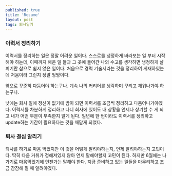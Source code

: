 ```yaml
---
published: true
title: 'Resume'
layout: post
tags: 퇴사일기
---
```

### 이력서 정리하기

이력서를 정리하는 일은 정말 어려운 일이다.
스스로를 냉정하게 바라보는 일 부터 시작해야 하는데, 이때까지 해온 일 들과 그 곳에 들어간 나의 수고를 생각하면 냉정하게 살피기란 참으로 쉽지 않은 일이다. 처음으로 경력 기술서라는 것을 정리하여 게재하였는데 처음이라 그런지 정말 엉망이다.    

앞으로 꾸준히 다듬어야 하는구나. 계속 나의 커리어를 생각하며 꾸리고 채워나가야 하는구나. 

낮에는 회사 일에 정신이 없기에 밤이 되면 이력서를 조금씩 정리하고 다듬어나가야겠다. 이력서를 차분하게 정리하고 나니 회사에 있어도 내 상황을 언제나 상기할 수 게 되고 내가 어떤 부분이 부족한지 알게 된다. 일년에 한 번이라도 이력서를 정리하고 update하는 기간이 필요하다는 것을 깨닫게 되었다.

### 퇴사 결심 알리기

퇴사를 하기로 마음 먹었지만 이 것을 어떻게 알려야하는지, 언제 알려야하는지 고민이다. 딱히 다음 거취가 정해져있지 않아 언제 말해야할지 고민이 된다. 하지만 6월에는 나가기로 마음먹었기에 언젠가는 말해야 한다. 지금 준비하고 있는 일들을 마무리하고 조금 잠잠해 질 때 알려야겠다.
